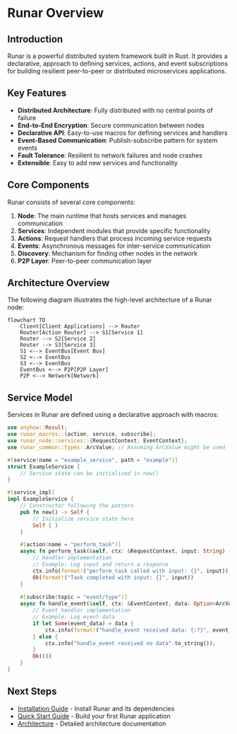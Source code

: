 # Runar Overview

## Introduction

Runar is a powerful distributed system framework built in Rust. It provides a declarative, approach to defining services, actions, and event subscriptions for building resilient peer-to-peer or distributed microservices applications.

## Key Features

- **Distributed Architecture**: Fully distributed with no central points of failure
- **End-to-End Encryption**: Secure communication between nodes
- **Declarative API**: Easy-to-use macros for defining services and handlers
- **Event-Based Communication**: Publish-subscribe pattern for system events
- **Fault Tolerance**: Resilient to network failures and node crashes
- **Extensible**: Easy to add new services and functionality

## Core Components

Runar consists of several core components:

1. **Node**: The main runtime that hosts services and manages communication
2. **Services**: Independent modules that provide specific functionality
3. **Actions**: Request handlers that process incoming service requests
4. **Events**: Asynchronous messages for inter-service communication
5. **Discovery**: Mechanism for finding other nodes in the network
6. **P2P Layer**: Peer-to-peer communication layer

## Architecture Overview

The following diagram illustrates the high-level architecture of a Runar node:

```mermaid
flowchart TD
    Client[Client Applications] --> Router
    Router[Action Router] --> S1[Service 1]
    Router --> S2[Service 2]
    Router --> S3[Service 3]
    S1 <--> EventBus[Event Bus]
    S2 <--> EventBus
    S3 <--> EventBus
    EventBus <--> P2P[P2P Layer]
    P2P <--> Network[Network]
```

## Service Model

Services in Runar are defined using a declarative approach with macros:

```rust
use anyhow::Result;
use runar_macros::{action, service, subscribe};
use runar_node::services::{RequestContext, EventContext};
use runar_common::types::ArcValue; // Assuming ArcValue might be used

#[service(name = "example_service", path = "example")]
struct ExampleService {
    // Service state can be initialized in new()
}

#[service_impl]
impl ExampleService {
    // Constructor following the pattern
    pub fn new() -> Self {
        // Initialize service state here
        Self { }
    }

    #[action(name = "perform_task")]
    async fn perform_task(&self, ctx: &RequestContext, input: String) -> Result<String> {
        // Handler implementation
        // Example: Log input and return a response
        ctx.info(format!("perform_task called with input: {}", input));
        Ok(format!("Task completed with input: {}", input))
    }
    
    #[subscribe(topic = "event/type")]
    async fn handle_event(&self, ctx: &EventContext, data: Option<ArcValue>) -> Result<()> {
        // Event handler implementation
        // Example: Log event data
        if let Some(event_data) = data {
            ctx.info(format!("handle_event received data: {:?}", event_data));
        } else {
            ctx.info("handle_event received no data".to_string());
        }
        Ok(())
    }
}
```

## Next Steps

- [Installation Guide](installation) - Install Runar and its dependencies
- [Quick Start Guide](quickstart) - Build your first Runar application
- [Architecture](../core/architecture) - Detailed architecture documentation